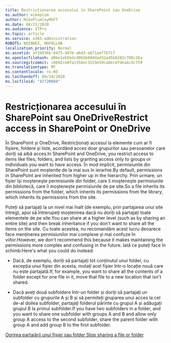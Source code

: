 ```yaml
---
title: Restricționarea accesului în SharePoint sau OneDrive
ms.author: mikeplum
author: MikePlumleyMSFT
ms.date: 04/21/2020
ms.audience: ITPro
ms.topic: article
ms.service: o365-administration
ROBOTS: NOINDEX, NOFOLLOW
localization_priority: Normal
ms.assetid: af1b936b-0475-497b-a6d3-e671aef7b717
ms.openlocfilehash: d8be1eb5bdcd0b5b08ddad32a45b6282c788c26a
ms.sourcegitcommit: c6692ce0fa1358ec3529e59ca0ecdfdea4cdc759
ms.translationtype: MT
ms.contentlocale: ro-RO
ms.lasthandoff: 09/14/2020
ms.locfileid: "47720694"
---
```

# <a name="restrict-access-in-sharepoint-or-onedrive"></a><span data-ttu-id="574fa-102">Restricționarea accesului în SharePoint sau OneDrive</span><span class="sxs-lookup"><span data-stu-id="574fa-102">Restrict access in SharePoint or OneDrive</span></span>

<span data-ttu-id="574fa-103">În SharePoint și OneDrive, Restricționați accesul la elemente cum ar fi fișiere, foldere și liste, acordând acces doar grupurilor sau persoanelor care doriți să aibă acces.</span><span class="sxs-lookup"><span data-stu-id="574fa-103">In SharePoint and OneDrive, you restrict access to items like files, folders, and lists by granting access only to groups or individuals you want to have access.</span></span> <span data-ttu-id="574fa-104">În mod implicit, permisiunile din SharePoint sunt moștenite de la mai sus în ierarhie.</span><span class="sxs-lookup"><span data-stu-id="574fa-104">By default, permissions in SharePoint are inherited from higher up in the hierarchy.</span></span> <span data-ttu-id="574fa-105">Prin urmare, un fișier își moștenește permisiunile din folder, care îi moștenește permisiunile din bibliotecă, care îi moștenește permisiunile de pe site.</span><span class="sxs-lookup"><span data-stu-id="574fa-105">So a file inherits its permissions from the folder, which inherits its permissions from the library, which inherits its permissions from the site.</span></span>
  
<span data-ttu-id="574fa-106">Puteți să partajați la un nivel mai înalt (de exemplu, prin partajarea unui site întreg), apoi să întrerupeți moștenirea dacă nu doriți să partajați toate elementele de pe site.</span><span class="sxs-lookup"><span data-stu-id="574fa-106">You can share at a higher level (such as by sharing an entire site) and then break inheritance if you don't want to share all the items on the site.</span></span> <span data-ttu-id="574fa-107">Cu toate acestea, nu recomandăm acest lucru deoarece face menținerea permisiunilor mai complexe și mai confuze în viitor.</span><span class="sxs-lookup"><span data-stu-id="574fa-107">However, we don't recommend this because it makes maintaining the permissions more complex and confusing in the future.</span></span> <span data-ttu-id="574fa-108">Iată ce puteți face în schimb:</span><span class="sxs-lookup"><span data-stu-id="574fa-108">Here's what you could do instead:</span></span>
  
- <span data-ttu-id="574fa-109">Dacă, de exemplu, doriți să partajați tot conținutul unui folder, cu excepția unui fișier din acesta, mutați acel fișier într-o locație nouă care nu este partajată.</span><span class="sxs-lookup"><span data-stu-id="574fa-109">If, for example, you want to share all the contents of a folder except for one file in it, move that file to a new location that isn't shared.</span></span>
    
- <span data-ttu-id="574fa-110">Dacă aveți două subfoldere într-un folder și doriți să partajați un subfolder cu grupurile A și B și să permiteți gruparea unui acces la cel de-al doilea subfolder, partajați folderul părinte cu grupul A și adăugați grupul B la primul subfolder.</span><span class="sxs-lookup"><span data-stu-id="574fa-110">If you have two subfolders in a folder, and you want to share one subfolder with groups A and B and allow only group A access to the second subfolder, share the parent folder with group A and add group B to the first subfolder.</span></span>
    
[<span data-ttu-id="574fa-111">Oprirea partajării unui fișier sau folder </span><span class="sxs-lookup"><span data-stu-id="574fa-111">Stop sharing a file or folder </span></span>](https://go.microsoft.com/fwlink/?linkid=2008861)
  

